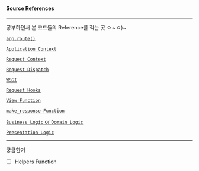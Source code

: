 #### Source References

---------------

공부하면서 본 코드들의 Reference를 적는 곳 ㅇㅅㅇ)~

[`app.route()`](https://github.com/pallets/flask/blob/master/flask/app.py#L1121)

[`Application Context`](http://flask.pocoo.org/docs/0.12/appcontext/)

[`Request Context`](http://flask.pocoo.org/docs/0.12/reqcontext/)

[`Request Dispatch`](http://flask.pocoo.org/docs/0.12/patterns/appdispatch/)

[`WSGI`](http://wsgi.tutorial.codepoint.net/)

[`Request Hooks`](https://github.com/pallets/flask/blob/45946028e77ed68d64869f565b688aff0914638c/flask/app.py#L1350-L1427)

[`View Function`](https://github.com/pallets/flask/blob/ce813ae5214acc91b1686e09559bb3fdc28a74e9/flask/views.py#L19-L106)

[`make_response Function`](https://github.com/pallets/flask/blob/45946028e77ed68d64869f565b688aff0914638c/flask/helpers.py#L147-L340)

[`Business Logic` or `Domain Logic`](https://en.wikipedia.org/wiki/Business_logic)

[`Presentation Logic`](https://en.wikipedia.org/wiki/Presentation_logic)

-----------------

궁금한거

- [ ] Helpers Function
